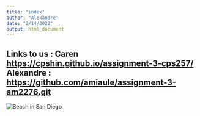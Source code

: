```yaml
---
title: "index"
author: "Alexandre"
date: "2/14/2022"
output: html_document
---
```

Links to us : Caren https://cpshin.github.io/assignment-3-cps257/   
Alexandre : https://github.com/amiaule/assignment-3-am2276.git
---
![Beach in San Diego](https://lajolla.com/wp-content/uploads/2017/09/323574_425010530868570_1741180867_o.jpg)
